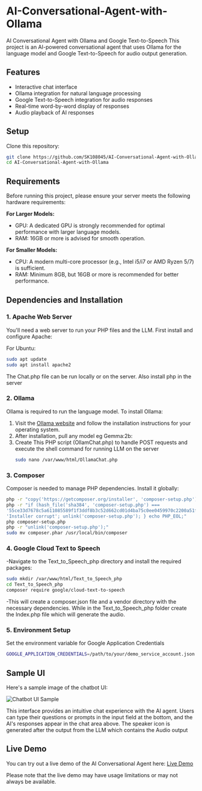 # AI-Conversational-Agent-with-Ollama
AI Conversational Agent with Ollama and Google Text-to-Speech
This project is an AI-powered conversational agent that uses Ollama for the language model and Google Text-to-Speech for audio output generation.

## Features

- Interactive chat interface
- Ollama integration for natural language processing
- Google Text-to-Speech integration for audio responses
- Real-time word-by-word display of responses
- Audio playback of AI responses

## Setup

 Clone this repository:
 ```bash
 git clone https://github.com/SK108045/AI-Conversational-Agent-with-Ollama.git
 cd AI-Conversational-Agent-with-Ollama
 ```

## Requirements

Before running this project, please ensure your server meets the following hardware requirements:

 **For Larger Models:**
  - GPU: A dedicated GPU is strongly recommended for optimal performance with larger language 
    models.
  - RAM: 16GB or more is advised for smooth operation.

 **For Smaller Models:**
  - CPU: A modern multi-core processor (e.g., Intel i5/i7 or AMD Ryzen 5/7) is sufficient.
  - RAM: Minimum 8GB, but 16GB or more is recommended for better performance.

## Dependencies and Installation

### 1. Apache Web Server

 You'll need a web server to run your PHP files and the LLM.
 First install and configure Apache:

 For Ubuntu:
 ```bash
 sudo apt update
 sudo apt install apache2
 ```
 The Chat.php file can be run locally or on the server.
 Also install php in the server
### 2. Ollama

 Ollama is required to run the language model. To install Ollama:

 1. Visit the [Ollama website](https://ollama.com/download) and follow the installation instructions for your operating system.
 2. After installation, pull any model eg Gemma:2b:
 3. Create This PHP script (OllamChat.php) to handle POST requests and execute the shell command for running LLM on the server
    ```bash
    sudo nano /var/www/html/OllamaChat.php
    ```
### 3. Composer

 Composer is needed to manage PHP dependencies. Install it globally:

 ``` bash
 php -r "copy('https://getcomposer.org/installer', 'composer-setup.php');"
 php -r "if (hash_file('sha384', 'composer-setup.php') === 
 '55ce33d7678c5a611085589f1f3ddf8b3c52d662cd01d4ba75c0ee0459970c2200a51f492d557530c71c15d8dba01eae') { echo 'Installer verified'; } else { echo 
 'Installer corrupt'; unlink('composer-setup.php'); } echo PHP_EOL;"
 php composer-setup.php
 php -r "unlink('composer-setup.php');"
 sudo mv composer.phar /usr/local/bin/composer
 ```

### 4. Google Cloud Text to Speech
 -Navigate to the Text_to_Speech_php directory and install the required packages:

 ```bash
 sudo mkdir /var/www/html/Text_to_Speech_php
 cd Text_to_Speech_php
 composer require google/cloud-text-to-speech
 ```
 -This will create a composer.json file and a vendor directory with the necessary dependencies. While in the Text_to_Speech_php folder create 
  the Index.php file which will generate the audio.

### 5. Environment Setup
 Set the environment variable for Google Application Credentials
 ```bash 
 GOOGLE_APPLICATION_CREDENTIALS=/path/to/your/demo_service_account.json
 ```

## Sample UI

Here's a sample image of the chatbot UI:

![Chatbot UI Sample](https://simkafire.com/img/ChatBot.png)

This interface provides an intuitive chat experience with the AI agent. Users can type their questions or prompts in the input field at the bottom, and the AI's responses appear in the chat area above. The speaker icon is generated after the output from the LLM which contains the Audio output

## Live Demo

You can try out a live demo of the AI Conversational Agent here: [Live Demo](https://sk10codebase.online/Chatbot/index.php)

Please note that the live demo may have usage limitations or may not always be available.




